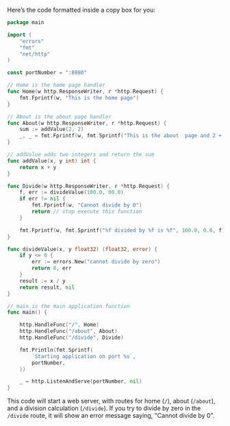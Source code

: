 Here’s the code formatted inside a copy box for you:

```go
package main

import (
	"errors"
	"fmt"
	"net/http"
)

const portNumber = ":8080"

// Home is the home page handler
func Home(w http.ResponseWriter, r *http.Request) {
	fmt.Fprintf(w, "This is the home page")
}

// About is the about page handler
func About(w http.ResponseWriter, r *http.Request) {
	sum := addValue(2, 2)
	_, _ = fmt.Fprintf(w, fmt.Sprintf("This is the about  page and 2 + 2 is %d", sum))
}

// addValue adds two integers and return the sum
func addValue(x, y int) int {
	return x + y
}

func Divide(w http.ResponseWriter, r *http.Request) {
	f, err := divideValue(100.0, 00.0)
	if err != nil {
		fmt.Fprintf(w, "Cannot divide by 0")
		return // stop execute this function
	}

	fmt.Fprintf(w, fmt.Sprintf("%f divided by %f is %f", 100.0, 0.0, f))
}

func divideValue(x, y float32) (float32, error) {
	if y <= 0 {
		err := errors.New("cannot divide by zero")
		return 0, err
	}
	result := x / y
	return result, nil
}

// main is the main application function
func main() {

	http.HandleFunc("/", Home)
	http.HandleFunc("/about", About)
	http.HandleFunc("/divide", Divide)

	fmt.Println(fmt.Sprintf(
		`Starting application on port %s`,
		portNumber,
	))

	_ = http.ListenAndServe(portNumber, nil)
}
```

This code will start a web server, with routes for home (`/`), about (`/about`), and a division calculation (`/divide`). If you try to divide by zero in the `/divide` route, it will show an error message saying, "Cannot divide by 0".